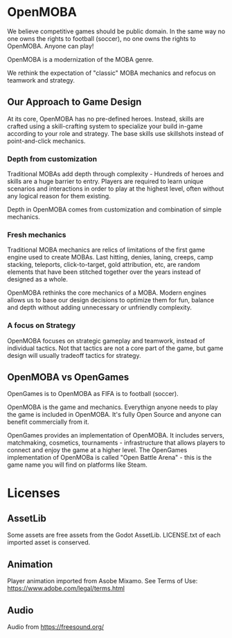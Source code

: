 # OpenMOBA
We believe competitive games should be public domain. In the same way no one owns the rights to football (soccer), no one owns the rights to OpenMOBA. Anyone can play!

OpenMOBA is a modernization of the MOBA genre. 

We rethink the expectation of "classic" MOBA mechanics and refocus on teamwork and strategy.

## Our Approach to Game Design

At its core, OpenMOBA has no pre-defined heroes. Instead, skills are crafted using a skill-crafting system to specialize your build in-game according to your role and strategy. The base skills use skillshots instead of point-and-click mechanics. 

### Depth from customization
Traditional MOBAs add depth through complexity - Hundreds of heroes and skills are a huge barrier to entry. Players are required to learn unique scenarios and interactions in order to play at the highest level, often without any logical reason for them existing. 

Depth in OpenMOBA comes from customization and combination of simple mechanics.


### Fresh mechanics
Traditional MOBA mechanics are relics of limitations of the first game engine used to create MOBAs. Last hitting, denies, laning, creeps, camp stacking, teleports, click-to-target, gold attribution, etc, are random elements that have been stitched together over the years instead of designed as a whole. 

OpenMOBA rethinks the core mechanics of a MOBA. Modern engines allows us to base our design decisions to optimize them for fun, balance and depth without adding unnecessary or unfriendly complexity.


### A focus on Strategy
OpenMOBA focuses on strategic gameplay and teamwork, instead of individual tactics. Not that tactics are not a core part of the game, but game design will usually tradeoff tactics for strategy.


## OpenMOBA vs OpenGames
OpenGames is to OpenMOBA as FIFA is to football (soccer).

OpenMOBA is the game and mechanics. Everythign anyone needs to play the game is included in OpenMOBA. It's fully Open Source and anyone can benefit commercially from it.

OpenGames provides an implementation of OpenMOBA. It includes servers, matchmaking, cosmetics, tournaments - infrastructure that allows players to connect and enjoy the game at a higher level. The OpenGames implementation of OpenMOBa is called "Open Battle Arena" - this is the game name you will find on platforms like Steam.


# Licenses

## AssetLib
Some assets are free assets from the Godot AssetLib. LICENSE.txt of each imported asset is conserved. 

## Animation
Player animation imported from Asobe Mixamo. See Terms of Use: https://www.adobe.com/legal/terms.html 

## Audio
Audio from https://freesound.org/